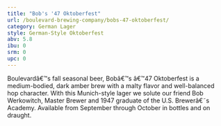 ```yaml
---
title: "Bob's '47 Oktoberfest"
url: /boulevard-brewing-company/bobs-47-oktoberfest/
category: German Lager
style: German-Style Oktoberfest
abv: 5.8
ibu: 0
srm: 0
upc: 0
---
```

Boulevardâ€™s fall seasonal beer, Bobâ€™s â€™47 Oktoberfest is a medium-bodied, dark amber brew with a malty flavor and well-balanced hop character. With this Munich-style lager we solute our friend Bob Werkowitch, Master Brewer and 1947 graduate of the U.S. Brewerâ€˜s Academy. Available from September through October in bottles and on draught.

